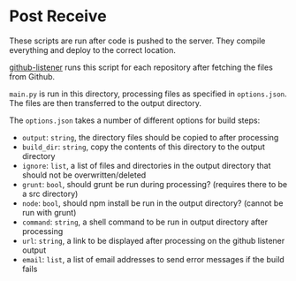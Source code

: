Post Receive
============

These scripts are run after code is pushed to the server. They compile everything and deploy to the correct location.

[github-listener](http://github.com/itsapi/github-listener) runs this script for each repository after fetching the files from Github.

`main.py` is run in this directory, processing files as specified in `options.json`. The files are then transferred to the output directory.

The `options.json` takes a number of different options for build steps:

- `output`:    `string`, the directory files should be copied to after processing
- `build_dir`: `string`, copy the contents of this directory to the output directory
- `ignore`:    `list`,   a list of files and directories in the output directory that should not be overwritten/deleted
- `grunt`:     `bool`,   should grunt be run during processing? (requires there to be a src directory)
- `node`:      `bool`,   should npm install be run in the output directory? (cannot be run with grunt)
- `command`:   `string`, a shell command to be run in output directory after processing
- `url`:       `string`, a link to be displayed after processing on the github listener output
- `email`:     `list`,   a list of email addresses to send error messages if the build fails
